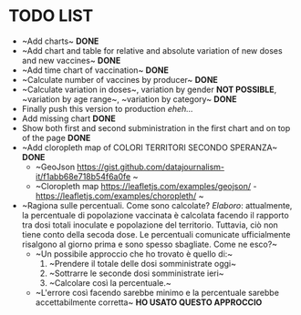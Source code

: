 # TODO LIST

- ~Add charts~ **DONE**
- ~Add chart and table for relative and absolute variation of new doses and new vaccines~ **DONE**
- ~Add time chart of vaccination~ **DONE**
- ~Calculate number of vaccines by producer~ **DONE**
- ~Calculate variation in doses~, variation by gender **NOT POSSIBLE**, ~variation by age range~, ~variation by category~ **DONE**
- Finally push this version to production *eheh...*
- Add missing chart **DONE**
- Show both first and second subministration in the first chart and on top of the page **DONE**
- ~Add cloropleth map of COLORI TERRITORI SECONDO SPERANZA~ **DONE**
    - ~GeoJson https://gist.github.com/datajournalism-it/f1abb68e718b54f6a0fe ~
    - ~Cloropleth map https://leafletjs.com/examples/geojson/ - https://leafletjs.com/examples/choropleth/ ~
- ~Ragiona sulle percentuali. Come sono calcolate? *Elaboro*: attualmente, la percentuale di popolazione vaccinata è calcolata facendo il rapporto tra dosi totali inoculate e popolazione del territorio. Tuttavia, ciò non tiene conto della secoda dose. Le percentuali comunicate ufficialmente risalgono al giorno prima e sono spesso sbagliate. Come ne esco?~
    - ~Un possibile approccio che ho trovato è quello di:~
        1. ~Prendere il totale delle dosi somministrate oggi~
        2. ~Sottrarre le seconde dosi somministrate ieri~
        3. ~Calcolare così la percentuale.~
    - ~L'errore così facendo sarebbe minimo e la percentuale sarebbe accettabilmente corretta~ **HO USATO QUESTO APPROCCIO**
